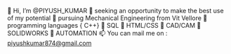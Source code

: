 👋 Hi, I’m @PIYUSH_KUMAR
👀 seeking an opportunity to make the best use of my potential
🌱 pursuing Mechanical Engineering from Vit Vellore
💞️ programming languages { C++}
💞️ SQL
💞️ HTML/CSS
💞️ CAD/CAM
💞️ SOLIDWORKS
💞️ AUTOMATION
📫 You can mail me on : piyushkumar874@gmail.com
